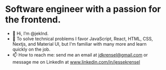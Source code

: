 # Software engineer with a passion for the frontend.

- 👋 Hi, I’m @jeklnd.
- 🚀 To solve technical problems I favor JavaScript, React, HTML, CSS, Nextjs, and Material UI, but I'm familiar with many more and learn quickly on the job.
- 📫 How to reach me: send me an email at jdkrensel@gmail.com or message me on LinkedIn at  www.linkedin.com/in/jessekrensel

<!---
jeklnd/jeklnd is a ✨ special ✨ repository because its `README.md` (this file) appears on your GitHub profile.
You can click the Preview link to take a look at your changes.
--->
